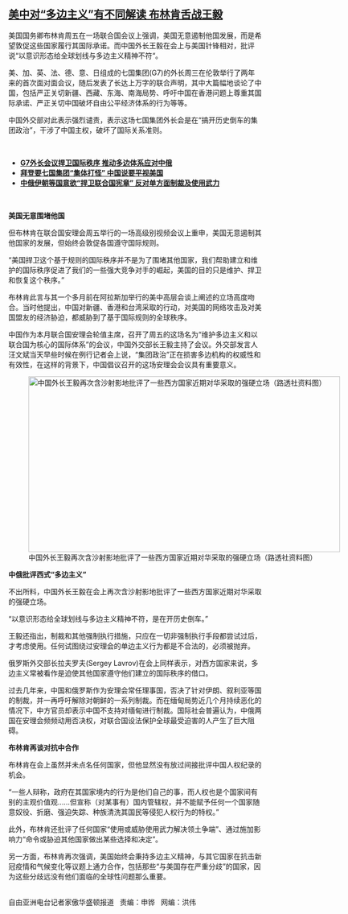 <!--1620420417000-->
[美中对“多边主义”有不同解读   布林肯舌战王毅](https://www.rfa.org/mandarin/yataibaodao/junshiwaijiao/hc-05072021132522.html)
------

<p></p><p>美国国务卿布林肯周五在一场联合国会议上强调，美国无意遏制他国发展，而是希望敦促这些国家履行其国际承诺。而中国外长王毅在会上与美国针锋相对，批评说“以意识形态给全球划线与多边主义精神不符“。</p><p>美、加、英、法、德、意、日组成的七国集团(G7)的外长周三在伦敦举行了两年来的首次面对面会议，随后发表了长达上万字的联合声明，其中大篇幅地谈论了中国，包括严正关切新疆、西藏、东海、南海局势、呼吁中国在香港问题上尊重其国际承诺、严正关切中国破坏自由公平经济体系的行为等等。</p><p>中国外交部对此表示强烈谴责，表示这场七国集团外长会是在“搞开历史倒车的集团政治”，干涉了中国主权，破坏了国际关系准则。</p><p><br/></p><ul><li><a href="https://www.rfa.org/mandarin/yataibaodao/junshiwaijiao/cl-05042021131458.html"><strong>G7外长会议捍卫国际秩序 推动多边体系应对中俄</strong></a></li><li><strong><a href="https://www.rfa.org/mandarin/Xinwen/4-04252021112320.html">拜登要七国集团“集体打怪” 中国说要平视美国</a></strong></li><li><strong><a href="https://www.rfa.org/mandarin/Xinwen/6-03132021101609.html">中俄伊朝等国意欲“捍卫联合国宪章” 反对单方面制裁及使用武力</a></strong></li></ul><p><br/></p><p><strong>美国无意围堵他国</strong></p><p>但布林肯在联合国安理会周五举行的一场高级别视频会议上重申，美国无意遏制其他国家的发展，但始终会敦促各国遵守国际规则。</p><p>“美国捍卫这个基于规则的国际秩序并不是为了围堵其他国家，我们帮助建立和维护的国际秩序促进了我们的一些强大竞争对手的崛起，美国的目的只是维护、捍卫和恢复这个秩序。”</p><p>布林肯此言与其一个多月前在阿拉斯加举行的美中高层会谈上阐述的立场高度吻合。当时他提出，中国对新疆、香港和台湾采取的行动，对美国的网络攻击及对美国盟友的经济胁迫，都威胁到了基于国际规则的全球秩序。</p><p>中国作为本月联合国安理会轮值主席，召开了周五的这场名为“维护多边主义和以联合国为核心的国际体系”的会议，中国外交部长王毅主持了会议。外交部发言人汪文斌当天早些时候在例行记者会上说，“集团政治”正在损害多边机构的权威性和有效性，在这样的背景下，中国倡议召开的这场安理会会议具有重要意义。</p><p><figure class="image-richtext image-inline captioned" style="width:620px;"><img alt="中国外长王毅再次含沙射影地批评了一些西方国家近期对华采取的强硬立场（路透社资料图）" height="349" src="https://www.rfa.org/mandarin/yataibaodao/junshiwaijiao/hc-05072021132522.html/hc0507a.jpg/@@images/04e06f22-3e42-480a-b1c0-36dd6133ed42.jpeg" title="hc0507a.jpg" width="620"/><figcaption class="image-caption">中国外长王毅再次含沙射影地批评了一些西方国家近期对华采取的强硬立场（路透社资料图）</figcaption><small></small></figure></p><p><strong>中俄</strong><strong>批评西式“多边主义”</strong></p><p>不出所料，中国外长王毅在会上再次含沙射影地批评了一些西方国家近期对华采取的强硬立场。</p><p>“以意识形态给全球划线与多边主义精神不符，是在开历史倒车。”</p><p>王毅还指出，制裁和其他强制执行措施，只应在一切非强制执行手段都尝试过后，才考虑使用。任何试图绕过安理会的单边主义行为都是不合法的，必须被抛弃。</p><p>俄罗斯外交部长拉夫罗夫(Sergey Lavrov)在会上同样表示，对西方国家来说，多边主义常被看作是迫使其他国家遵守他们建立的国际秩序的借口。</p><p>过去几年来，中国和俄罗斯作为安理会常任理事国，否决了针对伊朗、叙利亚等国的制裁，并一再呼吁解除对朝鲜的一系列制裁。而在缅甸局势近几个月持续恶化的情况下，中方官员却表示中国不支持对缅甸进行制裁。国际社会普遍认为，中俄两国在安理会频频动用否决权，对联合国设法保护全球最受迫害的人产生了巨大阻碍。</p><p><strong>布林肯再谈对抗中合作</strong></p><p>布林肯在会上虽然并未点名任何国家，但他显然没有放过间接批评中国人权纪录的机会。</p><p>“一些人辩称，政府在其国家境内的行为是他们自己的事，而人权也是个国家间有别的主观价值观……但宣称（对某事有）国内管辖权，并不能赋予任何一个国家随意奴役、折磨、强迫失踪、种族清洗其国民等侵犯人权行为的特权。”</p><p>此外，布林肯还批评了任何国家“使用或威胁使用武力解决领土争端”、通过施加影响力“命令或胁迫其他国家做出某些选择和决定”。</p><p>另一方面，布林肯再次强调，美国始终会秉持多边主义精神，与其它国家在抗击新冠疫情和气候变化等议题上通力合作，包括那些“与美国存在严重分歧”的国家，因为这些分歧远没有他们面临的全球性问题那么重要。</p><p><br/>自由亚洲电台记者家傲华盛顿报道   责编：申铧   网编：洪伟</p>
